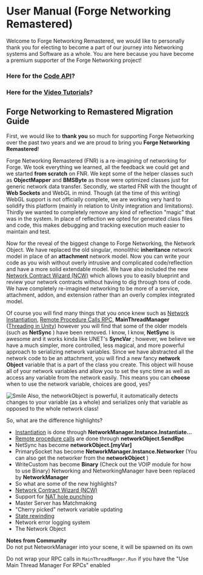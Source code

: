 # User Manual \(Forge Networking Remastered\)

Welcome to Forge Networking Remastered, we would like to personally thank you for electing to become a part of our journey into Networking systems and Software as a whole. You are here because you have become a premium supporter of the Forge Networking project!

### Here for the [Code API](http://forgepowered.com/ForgeNetworkingRemasteredAPI/html/index.html)?

### Here for the [Video Tutorials](https://www.youtube.com/playlist?list=PLm1w78-UUlMIi5Vfwy6ckJQIQMHMT-QS5)?

## Forge Networking to Remastered Migration Guide

First, we would like to **thank you** so much for supporting Forge Networking over the past two years and we are proud to bring you **Forge Networking Remastered**!

Forge Networking Remastered \(FNR\) is a re-imagining of networking for Forge. We took everything we learned, all the feedback we could get and we started **from scratch** on FNR. We kept some of the helper classes such as **ObjectMapper** and **BMSByte** as those were optimized classes just for generic network data transfer. Secondly, we started FNR with the thought of **Web Sockets** and WebGL in mind. Though \(at the time of this writing\) WebGL support is not officially complete, we are working very hard to solidify this platform \(mainly in relation to Unity integration and limitations\). Thirdly we wanted to completely remove any kind of reflection "magic" that was in the system. In place of reflection we opted for generated class files and code, this makes debugging and tracking execution much easier to maintain and test.

Now for the reveal of the biggest change to Forge Networking, the Network Object. We have replaced the old singular, monolithic **inheritance** network model in place of an **attachment** network model. Now you can write your code as you wish without overly intrusive and complicated code/reflection and have a more solid extendable model. We have also included the new [Network Contract Wizard \(NCW\)](https://github.com/andreivreja/ForgeNetworkingRemastered/tree/3e106b6d53966d4ac3b3490b277edc6696d12aeb/NetworkContractWizard/network-contract-wizard-ncw.md) which allows you to easily blueprint and review your network contracts without having to dig through tons of code. We have completely re-imagined networking to be more of a service, attachment, addon, and extension rather than an overly complex integrated model.

Of course you will find many things that you once knew such as [Network Instantiation](https://github.com/andreivreja/ForgeNetworkingRemastered/tree/3e106b6d53966d4ac3b3490b277edc6696d12aeb/UnityIntegration/network-instantiation.md), [Remote Procedure Calls RPC](https://github.com/andreivreja/ForgeNetworkingRemastered/tree/3e106b6d53966d4ac3b3490b277edc6696d12aeb/NetworkObject/RemoteProcedureCalls/remote-procedure-calls.md), **MainThreadManager** \([Threading in Unity](https://github.com/andreivreja/ForgeNetworkingRemastered/tree/3e106b6d53966d4ac3b3490b277edc6696d12aeb/UnityIntegration/threading-in-unity.md)\) however you will find that some of the older models \(such as **NetSync** \) have been removed. I know, I know, **NetSync** is awesome and it works kinda like UNET's **SyncVar** ; however, we believe we have a much simpler, more controlled, less magical, and more powerful approach to serializing network variables. Since we have abstracted all the network code to be an attachment, you will find a new fancy **network Object** variable that is a part of the class you create. This object will house all of your network variables and allow you to set the sync time as well as access any variable from the network easily. This means you can **choose** when to use the network variable, choices are good, yes?

![Smile](https://raw.githubusercontent.com/BeardedManStudios/ForgeNetworkingRemastered/develop/docs/mkdocs/docs/images/smile.png) Also, the networkObject is powerful, it automatically detects changes to your variable \(as a whole\) and serializes only that variable as opposed to the whole network class!

So, what are the difference highlights?

* [Instantiation](https://github.com/andreivreja/ForgeNetworkingRemastered/tree/3e106b6d53966d4ac3b3490b277edc6696d12aeb/docs/mkdocs/docs/UnityIntegration/network-instantiation/README.md) is done through **NetworkManager.Instance.Instantiate...**
* [Remote procedure calls](https://github.com/andreivreja/ForgeNetworkingRemastered/tree/3e106b6d53966d4ac3b3490b277edc6696d12aeb/docs/mkdocs/docs/NetworkObject/RemoteProcedureCalls/remote-procedure-calls/README.md) are done through **networkObject.SendRpc**
* NetSync has become **networkObject.\[myVar\]**
* PrimarySocket has become **NetworkManager.Instance.Networker** \(You can also get the networker from the **networkObject** \)
* WriteCustom has become **Binary** \(Check out the VOIP module for how to use Binary\) Networking and NetworkingManager have been replaced by **NetworkManager**
* So what are some of the new highlights?
* [Network Contract Wizard \(NCW\)](https://github.com/andreivreja/ForgeNetworkingRemastered/tree/3e106b6d53966d4ac3b3490b277edc6696d12aeb/docs/mkdocs/docs/NetworkContractWizard/network-contract-wizard-ncw/README.md)
* Support for [NAT hole punching](https://github.com/andreivreja/ForgeNetworkingRemastered/tree/3e106b6d53966d4ac3b3490b277edc6696d12aeb/docs/mkdocs/docs/nat-hole-punching/README.md)
* Master Server has Matchmaking
* "Cherry picked" network variable updating
* [State rewinding](https://github.com/andreivreja/ForgeNetworkingRemastered/tree/3e106b6d53966d4ac3b3490b277edc6696d12aeb/docs/mkdocs/docs/rewinding/README.md)
* Network error logging system
* The Network Object

**Notes from Community**  
Do not put NetworkManager into your scene, it will be spawned on its own

Do not wrap your RPC calls in `MainThreadManger.Run` if you have the "Use Main Thread Manager For RPCs" enabled

